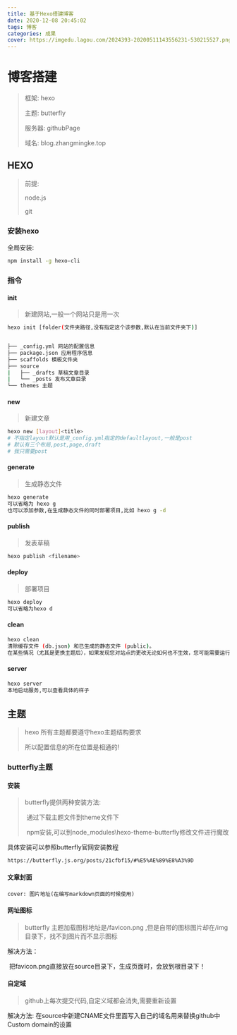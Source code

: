 ```yaml
---
title: 基于Hexo搭建博客
date: 2020-12-08 20:45:02
tags: 博客
categories: 成果
cover: https://imgedu.lagou.com/2024393-20200511143556231-530215527.png
---
```

# 博客搭建

> 框架: hexo 
>
> 主题: butterfly
>
> 服务器: githubPage
>
> 域名: blog.zhangmingke.top



## HEXO

> 前提: 
>
> node.js
>
> git



### 安装hexo

全局安装:

```bash
npm install -g hexo-cli
```

### 指令

#### init

> 新建网站,一般一个网站只是用一次

```bash
hexo init [folder(文件夹路径,没有指定这个该参数,默认在当前文件夹下)]


├── _config.yml 网站的配置信息
├── package.json 应用程序信息
├── scaffolds 模板文件夹
├── source
|   ├── _drafts 草稿文章目录
|   └── _posts 发布文章目录
└── themes 主题
```

#### new

> 新建文章

```bash
hexo new [layout]<title>
# 不指定layout默认是用_config.yml指定的defaultlayout,一般是post
# 默认有三个布局,post,page,draft
# 我只需要post
```

#### generate

> 生成静态文件

```bash
hexo generate
可以省略为 hexo g
也可以添加参数,在生成静态文件的同时部署项目,比如 hexo g -d
```

#### publish

> 发表草稿

```bash
hexo publish <filename>
```

#### deploy

> 部署项目

```bash
hexo deploy
可以省略为hexo d
```

#### clean

```bash
hexo clean
清除缓存文件 (db.json) 和已生成的静态文件 (public)。
在某些情况（尤其是更换主题后），如果发现您对站点的更改无论如何也不生效，您可能需要运行该命令
```

#### server

```bash
hexo server
本地启动服务,可以查看具体的样子
```



## 主题

> hexo 所有主题都要遵守hexo主题结构要求
>
> 所以配置信息的所在位置是相通的!

### butterfly主题

#### 安装

> butterfly提供两种安装方法:
>
> ​	通过下载主题文件到theme文件下
>
> ​	npm安装,可以到node_modules\hexo-theme-butterfly修改文件进行魔改

具体安装可以参照butterfly官网安装教程

```
https://butterfly.js.org/posts/21cfbf15/#%E5%AE%89%E8%A3%9D
```

#### 文章封面

```
cover: 图片地址(在编写markdown页面的时候使用)
```

#### 网址图标

> butterfly 主题加载图标地址是/favicon.png ,但是自带的图标图片却在/img目录下，找不到图片而不显示图标

解决方法：

​	把favicon.png直接放在source目录下，生成页面时，会放到根目录下！

#### 自定域

> github上每次提交代码,自定义域都会消失,需要重新设置

解决方法:
    在source中新建CNAME文件里面写入自己的域名用来替换github中Custom domain的设置

